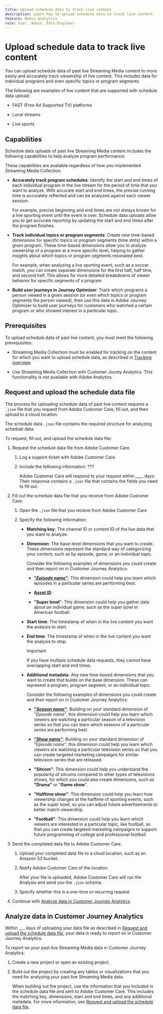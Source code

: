 ```yaml
---
title: Upload schedule data to track live content 
description: Learn how to upload schedule data to track live content.
feature: Media Analytics
role: User, Admin, Data Engineer
---
```

# Upload schedule data to track live content

You can upload schedule data of past live Streaming Media content to more easily and accurately track viewership of live content. This includes data for individual programs and even specific topics or program segments.

The following are examples of live content that are supported with schedule data upload:

* FAST (Free Ad Supported TV) platforms 

* Local streams

* Live sports

## Capabilities

Schedule data uploads of past live Streaming Media content includes the following capabilities to help analyze program performance:

These capabilities are available regardless of how you implemented Streaming Media Collection.

* **Accurately track program schedules**: Identify the start and end times of each individual program in the live stream for the period of time that you want to analyze. With accurate start and end times, the precise running time is accurately reflected and can be analyzed against each viewer session.

  For example, precise beginning and end times are not always known for a live sporting event until the event is over. Schedule data uploads allow you to get accurate reporting by updating the start and end times after the program finishes.

* **Track individual topics or program segments**: Create new time-based dimensions for specific topics or program segments (time slots) within a given program. These time-based dimensions allow you to analyze viewership of a program at a more specific level, helping to gather insights about which topics or program segments resonated best.

  For example, when analyzing a live sporting event, such as a soccer match, you can create separate dimensions for the first half, half time, and second half. This allows for more detailed breakdowns of viewer behavior for specific segments of a program.

* **Build user journeys in Journey Optimizer**: Track which programs a person viewed in a given session (or even which topics or program segments the person viewed), then use this data in Adobe Journey Optimizer to build user journeys for customers who watched a certain program or who showed interest in a particular topic.  

## Prerequisites

To upload schedule data of past live content, you must meet the following prerequisites:

* Streaming Media Collection must be enabled for tracking on the content for which you want to upload schedule data, as described in [Tracking overview](/help/use-cases/track-av-playback/track-core-overview.md). <!--specifics??? -->

* Use Streaming Media Collection with Customer Jourey Analytics. This functionality is not available with Adobe Analytics.

## Request and upload the schedule data file

The process for uploading schedule data of past live content requires a `.json` file that you request from Adobe Customer Care, fill out, and then upload to a cloud location. 

The schedule data `.json` file contains the required structure for analyzing schedule data. 

To request, fill out, and upload the schedule data file:

1. Request the schedule data file from Adobe Customer Care.

   1. Log a support ticket with Adobe Customer Care.

   1. Include the following information: ???

      Adobe Customer Care will respond to your request within ____ days. Their response contains a `.json` file that contains the fields you need to fill out.

1. Fill out the schedule data file that you receive from Adobe Customer Care.

   1. Open the `.json` file that you recieve from Adobe Customer Care
   
   1. Specify the following information:

      * **Matching key**: The channel ID or content ID of the live data that you want to analyze.

      * **Dimension**: The base-level dimensions that you want to create. These dimensions represent the standard way of categorizing your content, such as by episode, game, or an individual topic. 

        Consider the following examples of dimensions you could create and then report on in Customer Journey Analytics:

        * **["_Episode name_"](https://experienceleague.adobe.com/en/docs/media-analytics/using/implementation/variables/audio-video-parameters#episode)**: This dimension could help you learn which episodes in a particular series are performing best.
        
        * **[Asset ID](https://experienceleague.adobe.com/en/docs/media-analytics/using/implementation/variables/audio-video-parameters#asset-id)**:

        * **"Super bowl**": This dimension could help you gather data about an individual game, such as the super bowl in American football. 

      * **Start time**: The timestamp of when in the live content you want the analysis to start. <!--what format to include this in?-->

      * **End time**: The timestamp of when in the live content you want the analysis to stop.

        >[!IMPORTANT]
        >
        >If you have multiple schedule data requests, they cannot have overlapping start and end times.

      * **Additional metadata**: Any new time-based dimensions that you want to create that builds on the base dimension. These can represent a program, program segment, or an individual topic. 

        Consider the following examples of dimensions you could create and then report on in Customer Journey Analytics:
        
        * **["_Season name_"](https://experienceleague.adobe.com/en/docs/media-analytics/using/implementation/variables/audio-video-parameters#season)**: Building on your standard dimension of "_Episode name_", this dimension could help you learn which viewers are watching a particular season of a television series so that you can learn which seasons of a particular series are performing best.
        
        * **["_Show name_"](https://experienceleague.adobe.com/en/docs/media-analytics/using/implementation/variables/audio-video-parameters#show)**: Building on your standard dimension of "_Episode name_", this dimension could help you learn which viewers are watching a particular television series so that you can create targeted marketing campaigns for similar television series that are released.

        * **"Sitcom"**: This dimension could help you understand the popularity of sitcoms compared to other types of televisions shows, for which you could also create dimensions, such as **"Drama"** or "**Game show**". 
        
        * **"Halftime show"**: This dimension could help you learn how viewership changes at the halftime of sporting events, such as the super bowl, so you can adjust future advertisements to better match viewership. 

        * **"Football"**: This dimension could help you learn which viewers are interested in a particular topic, like football, so that you can create targeted marketing campaigns to support future programming of college and professional football.

1. Send the completed data file to Adobe Customer Care.

   1. Upload your completed data file to a cloud location, such as an Amazon S3 bucket.
   
   1. Notify Adobe Customer Care of the location.

      After your file is uploaded, Adobe Customer Care will run the Analysis and send you the `.json` schema.

   1. Specify whether this is a one-time or recurring request. <!--is this true? How do they do this? Or is it always recurring? -->

1. Continue with [Analyze data in Customer Journey Analytics](#analyze-data-in-customer-journey-analytics).

## Analyze data in Customer Journey Analytics

Within ___ days of uploading your data file as described in [Request and upload the schedule data file](#request-and-upload-the-schedule-data-file), your data is ready to report on in Customer Journey Analytics.

To report on your past live Streaming Media data in Customer Journey Analytics:

1. Create a new project or open an existing project.

1. Build out the project by creating any tables or visualizations that you need for analyzing your past live Streaming Media data. 

   When building out the project, use the information that you included in the schedule data file and sent to Adobe Customer Care. This includes the matching key, dimensions, start and end times, and any additional metadata. For more information, see [Request and upload the schedule data file](#request-and-upload-the-schedule-data-file).
   



<!-- 

Extra

Things they need to upload:
Everything on that slide + other metadata
You can't overlap 2 schedules.
You can build a journey in AJO for the people who watch Mike, Mike, and Mike. e.g. 
This is recurring.
Available to all SKUs? "Increases cost for updated data by 22%, but included in the new higher tier Streaming Media SKU."

You can now upload schedule data of past live content to more easily and accurately track viewership. Live content includes content from FAST (Free Ad Supported TV) platforms or local streams.
You can track which programs a person viewed in a given session, or even which topics or program segments they viewed. These capabilities are available regardless of how you implemented Streaming Media Collection.
Previously, it was difficult to accurately tie a given session to specific programs when analyzing live content, and it wasn't possible to tie a given session to individual topics or program segments.
Schedule data uploads of live content in Streaming Media Collection includes the following capabilities:
Upload schedules for past live content, regardless of your Streaming Media Collection implementation.
Identify the start and end times of each individual program in the live stream for the period of time that you want to analyze. With accurate start and end times, the precise running time is accurately reflected and can be analyzed against each viewer session.
For example, precise beginning and end times are not always known for a live sporting event until the event is over. Schedule data uploads allow you to get accurate reporting by updating the start and end times after the program finishes.
Create new time-based dimensions for specific topics or program segments (time slots) within a given program. These time-based dimensions allow you to analyze viewership of a program at a more specific level, helping to gather insights about which topics or program segments resonated best.
For example, when analyzing a live sporting event, such as a soccer match, you can create separate dimensions for the first half, half time, and second half. This allows for more detailed breakdowns of viewer behavior for specific segments of a program.
These capabilities allow you to:
Analyze show viewership to understand performance.
Target users based on program viewership.
Analyze viewership based on metadata like topic, sports league, sponsorship, and so forth.
Target based on metadata viewership.
Correct media metrics for show dimensions of live sports/events for easier analysis at scale.
Increased ease of use for live sports

-->
